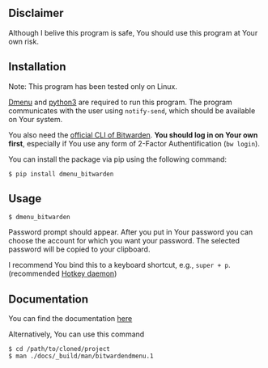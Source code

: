 ## Disclaimer

Although I belive this program is safe, You should use this program at Your own risk.

## Installation

Note: This program has been tested only on Linux.

[Dmenu](https://tools.suckless.org/dmenu/) and [python3](https://www.python.org/) are required to run this program.
The program communicates with the user using `notify-send`, which should be available on Your system.

You also need the [official CLI of Bitwarden](https://bitwarden.com/help/article/cli/). **You should
log in on Your own first**, especially if You use any form of 2-Factor Authentification (`bw login`).

You can install the package via pip using the following command:

```
$ pip install dmenu_bitwarden
```

## Usage

```
$ dmenu_bitwarden
```

Password prompt should appear. After you put in Your password you can choose the account for which
you want your password. The selected password will be copied to your clipboard.

I recommend You bind this to a keyboard shortcut, e.g., `super + p`. (recommended [Hotkey daemon](https://github.com/baskerville/shkd))

## Documentation

You can find the documentation [here](https://patriktrefil.gitlab.io/dmenu-bitwarden)

Alternatively, You can use this command

```
$ cd /path/to/cloned/project
$ man ./docs/_build/man/bitwardendmenu.1
```

